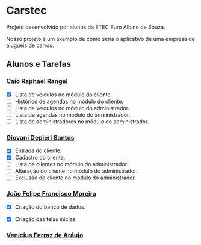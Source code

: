# Carstec

Projeto desenvolvido por alunos da ETEC Euro Albino de Souza.

Nosso projeto é um exemplo de como seria o aplicativo de uma empresa de alugueis de carros.

## Alunos e Tarefas

### [Caio Raphael Rangel](https://github.com/caiopa3)
- [x] Lista de veículos no módulo do cliente.
- [ ] Histórico de agendas no módulo do cliente.
- [ ] Lista de veículos no módulo do administrador.
- [ ] Lista de agendas no módulo do administrador.
- [ ] Lista de administradores no módulo do administrador.

### [Giovani Depiéri Santos](https://github.com/Maracaruja)
- [x] Entrada do cliente.
- [x] Cadastro do cliente.
- [ ] Lista de clientes no módulo do administrador.
- [ ] Alteração do cliente no módulo do administrador.
- [ ] Exclusão do cliente no módulo do administrador.

### [João Felipe Francisco Moreira](https://github.com/joaofelipe80)
- [x] Criação do banco de dados.
- [x] Criação das telas inicias.


### [Venicius Ferraz de Aráujo](https://github.com/venicius-braco)

